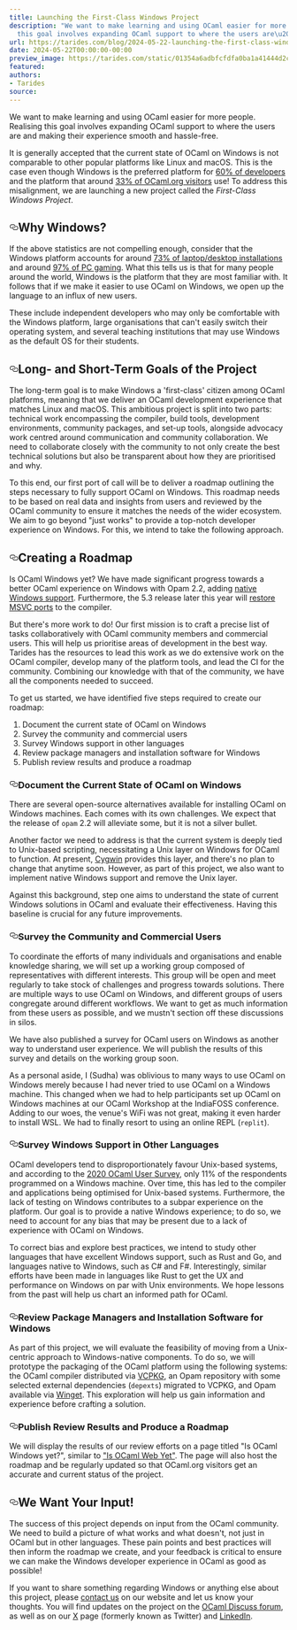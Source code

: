```yaml
---
title: Launching the First-Class Windows Project
description: "We want to make learning and using OCaml easier for more people. Realising
  this goal involves expanding OCaml support to where the users are\u2026"
url: https://tarides.com/blog/2024-05-22-launching-the-first-class-windows-project
date: 2024-05-22T00:00:00-00:00
preview_image: https://tarides.com/static/01354a6adbfcfdfa0ba1a41444d2cd4d/d6c95/microsoft.jpg
featured:
authors:
- Tarides
source:
---
```


<p>We want to make learning and using OCaml easier for more people. Realising this goal involves expanding OCaml support to where the users are and making their experience smooth and hassle-free.</p>
<p>It is generally accepted that the current state of OCaml on Windows is not comparable to other popular platforms like Linux and macOS. This is the case even though Windows is the preferred platform for <a href="https://survey.stackoverflow.co/2023/#section-most-popular-technologies-operating-system">60% of developers</a> and the platform that around <a href="https://plausible.ci.dev/ocaml.org">33% of OCaml.org visitors</a> use! To address this misalignment, we are launching a new project called the <em>First-Class Windows Project</em>.</p>
<h2 style="position:relative;"><a href="https://tarides.com/feed.xml#why-windows" aria-label="why windows permalink" class="anchor before"><svg aria-hidden="true" focusable="false" height="16" version="1.1" viewbox="0 0 16 16" width="16"><path fill-rule="evenodd" d="M4 9h1v1H4c-1.5 0-3-1.69-3-3.5S2.55 3 4 3h4c1.45 0 3 1.69 3 3.5 0 1.41-.91 2.72-2 3.25V8.59c.58-.45 1-1.27 1-2.09C10 5.22 8.98 4 8 4H4c-.98 0-2 1.22-2 2.5S3 9 4 9zm9-3h-1v1h1c1 0 2 1.22 2 2.5S13.98 12 13 12H9c-.98 0-2-1.22-2-2.5 0-.83.42-1.64 1-2.09V6.25c-1.09.53-2 1.84-2 3.25C6 11.31 7.55 13 9 13h4c1.45 0 3-1.69 3-3.5S14.5 6 13 6z"></path></svg></a>Why Windows?</h2>
<p>If the above statistics are not compelling enough, consider that the Windows platform accounts for around <a href="https://gs.statcounter.com/os-market-share/desktop/worldwide/#monthly-202401-202402-bar">73% of laptop/desktop installations</a> and around <a href="https://store.steampowered.com/hwsurvey/Steam-Hardware-Software-Survey-Welcome-to-Steam?platform=combined">97% of PC gaming</a>. What this tells us is that for many people around the world, Windows is the platform that they are most familiar with. It follows that if we make it easier to use OCaml on Windows, we open up the language to an influx of new users.</p>
<p>These include independent developers who may only be comfortable with the Windows platform, large organisations that can't easily switch their operating system, and several teaching institutions that may use Windows as the default OS for their students.</p>
<h2 style="position:relative;"><a href="https://tarides.com/feed.xml#long--and-short-term-goals-of-the-project" aria-label="long  and short term goals of the project permalink" class="anchor before"><svg aria-hidden="true" focusable="false" height="16" version="1.1" viewbox="0 0 16 16" width="16"><path fill-rule="evenodd" d="M4 9h1v1H4c-1.5 0-3-1.69-3-3.5S2.55 3 4 3h4c1.45 0 3 1.69 3 3.5 0 1.41-.91 2.72-2 3.25V8.59c.58-.45 1-1.27 1-2.09C10 5.22 8.98 4 8 4H4c-.98 0-2 1.22-2 2.5S3 9 4 9zm9-3h-1v1h1c1 0 2 1.22 2 2.5S13.98 12 13 12H9c-.98 0-2-1.22-2-2.5 0-.83.42-1.64 1-2.09V6.25c-1.09.53-2 1.84-2 3.25C6 11.31 7.55 13 9 13h4c1.45 0 3-1.69 3-3.5S14.5 6 13 6z"></path></svg></a>Long- and Short-Term Goals of the Project</h2>
<p>The long-term goal is to make Windows a 'first-class' citizen among OCaml platforms, meaning that we deliver an OCaml development experience that matches Linux and macOS. This ambitious project is split into two parts: technical work encompassing the compiler, build tools, development environments, community packages, and set-up tools, alongside advocacy work centred around communication and community collaboration. We need to collaborate closely with the community to not only create the best technical solutions but also be transparent about how they are prioritised and why.</p>
<p>To this end, our first port of call will be to deliver a roadmap outlining the steps necessary to  fully support OCaml on Windows. This roadmap needs to be based on real data and insights from users and reviewed by the OCaml community to ensure it matches the needs of the wider ecosystem. We aim to go beyond &quot;just works&quot; to provide a top-notch developer experience on Windows. For this, we intend to take the following approach.</p>
<h2 style="position:relative;"><a href="https://tarides.com/feed.xml#creating-a-roadmap" aria-label="creating a roadmap permalink" class="anchor before"><svg aria-hidden="true" focusable="false" height="16" version="1.1" viewbox="0 0 16 16" width="16"><path fill-rule="evenodd" d="M4 9h1v1H4c-1.5 0-3-1.69-3-3.5S2.55 3 4 3h4c1.45 0 3 1.69 3 3.5 0 1.41-.91 2.72-2 3.25V8.59c.58-.45 1-1.27 1-2.09C10 5.22 8.98 4 8 4H4c-.98 0-2 1.22-2 2.5S3 9 4 9zm9-3h-1v1h1c1 0 2 1.22 2 2.5S13.98 12 13 12H9c-.98 0-2-1.22-2-2.5 0-.83.42-1.64 1-2.09V6.25c-1.09.53-2 1.84-2 3.25C6 11.31 7.55 13 9 13h4c1.45 0 3-1.69 3-3.5S14.5 6 13 6z"></path></svg></a>Creating a Roadmap</h2>
<p>Is OCaml Windows yet? We have made significant progress towards a better OCaml experience on Windows with Opam 2.2, adding <a href="https://discuss.ocaml.org/t/ann-opam-2-2-0-beta2/14461">native Windows support</a>. Furthermore, the 5.3 release later this year will <a href="https://github.com/ocaml/ocaml/pull/12954">restore MSVC ports</a> to the compiler.</p>
<p>But there's more work to do! Our first mission is to craft a precise list of tasks collaboratively with OCaml community members and commercial users. This will help us prioritise areas of development in the best way. Tarides has the resources to lead this work as we do extensive work on the OCaml compiler, develop many of the platform tools, and lead the CI for the community. Combining our knowledge with that of the community, we have all the components needed to succeed.</p>
<p>To get us started, we have identified five steps required to create our roadmap:</p>
<ol>
<li>Document the current state of OCaml on Windows</li>
<li>Survey the community and commercial users</li>
<li>Survey Windows support in other languages</li>
<li>Review package managers and installation software for Windows</li>
<li>Publish review results and produce a roadmap</li>
</ol>
<h3 style="position:relative;"><a href="https://tarides.com/feed.xml#document-the-current-state-of-ocaml-on-windows" aria-label="document the current state of ocaml on windows permalink" class="anchor before"><svg aria-hidden="true" focusable="false" height="16" version="1.1" viewbox="0 0 16 16" width="16"><path fill-rule="evenodd" d="M4 9h1v1H4c-1.5 0-3-1.69-3-3.5S2.55 3 4 3h4c1.45 0 3 1.69 3 3.5 0 1.41-.91 2.72-2 3.25V8.59c.58-.45 1-1.27 1-2.09C10 5.22 8.98 4 8 4H4c-.98 0-2 1.22-2 2.5S3 9 4 9zm9-3h-1v1h1c1 0 2 1.22 2 2.5S13.98 12 13 12H9c-.98 0-2-1.22-2-2.5 0-.83.42-1.64 1-2.09V6.25c-1.09.53-2 1.84-2 3.25C6 11.31 7.55 13 9 13h4c1.45 0 3-1.69 3-3.5S14.5 6 13 6z"></path></svg></a>Document the Current State of OCaml on Windows</h3>
<p>There are several open-source alternatives available for installing OCaml on Windows machines. Each comes with its own challenges. We expect that the release of <code>opam</code> 2.2 will alleviate some, but it is not a silver bullet.</p>
<p>Another factor we need to address is that the current system is deeply tied to Unix-based scripting, necessitating a Unix layer on Windows for OCaml to function. At present, <a href="http://www.cygwin.com">Cygwin</a> provides this layer, and there's no plan to change that anytime soon. However, as part of this project, we also want to implement native Windows support and remove the Unix layer.</p>
<p>Against this background, step one aims to understand the state of current Windows solutions in OCaml and evaluate their effectiveness. Having this baseline is crucial for any future improvements.</p>
<h3 style="position:relative;"><a href="https://tarides.com/feed.xml#survey-the-community-and-commercial-users" aria-label="survey the community and commercial users permalink" class="anchor before"><svg aria-hidden="true" focusable="false" height="16" version="1.1" viewbox="0 0 16 16" width="16"><path fill-rule="evenodd" d="M4 9h1v1H4c-1.5 0-3-1.69-3-3.5S2.55 3 4 3h4c1.45 0 3 1.69 3 3.5 0 1.41-.91 2.72-2 3.25V8.59c.58-.45 1-1.27 1-2.09C10 5.22 8.98 4 8 4H4c-.98 0-2 1.22-2 2.5S3 9 4 9zm9-3h-1v1h1c1 0 2 1.22 2 2.5S13.98 12 13 12H9c-.98 0-2-1.22-2-2.5 0-.83.42-1.64 1-2.09V6.25c-1.09.53-2 1.84-2 3.25C6 11.31 7.55 13 9 13h4c1.45 0 3-1.69 3-3.5S14.5 6 13 6z"></path></svg></a>Survey the Community and Commercial Users</h3>
<p>To coordinate the efforts of many individuals and organisations and enable knowledge sharing, we will set up a working group composed of representatives with different interests. This group will be open and meet regularly to take stock of challenges and progress towards solutions. There are multiple ways to use OCaml on Windows, and different groups of users congregate around different workflows. We want to get as much information from these users as possible, and we mustn't section off these discussions in silos.</p>
<p>We have also published a survey for OCaml users on Windows as another way to understand user experience. We will publish the results of this survey and details on the working group soon.</p>
<p>As a personal aside, I (Sudha) was oblivious to many ways to use OCaml on Windows merely because I had never tried to use OCaml on a Windows machine. This changed when we had to help participants set up OCaml on Windows machines at our OCaml Workshop at the IndiaFOSS conference. Adding to our woes, the venue's WiFi was not great, making it even harder to install WSL. We had to finally resort to using an online REPL (<code>replit</code>).</p>
<h3 style="position:relative;"><a href="https://tarides.com/feed.xml#survey-windows-support-in-other-languages" aria-label="survey windows support in other languages permalink" class="anchor before"><svg aria-hidden="true" focusable="false" height="16" version="1.1" viewbox="0 0 16 16" width="16"><path fill-rule="evenodd" d="M4 9h1v1H4c-1.5 0-3-1.69-3-3.5S2.55 3 4 3h4c1.45 0 3 1.69 3 3.5 0 1.41-.91 2.72-2 3.25V8.59c.58-.45 1-1.27 1-2.09C10 5.22 8.98 4 8 4H4c-.98 0-2 1.22-2 2.5S3 9 4 9zm9-3h-1v1h1c1 0 2 1.22 2 2.5S13.98 12 13 12H9c-.98 0-2-1.22-2-2.5 0-.83.42-1.64 1-2.09V6.25c-1.09.53-2 1.84-2 3.25C6 11.31 7.55 13 9 13h4c1.45 0 3-1.69 3-3.5S14.5 6 13 6z"></path></svg></a>Survey Windows Support in Other Languages</h3>
<p>OCaml developers tend to disproportionately favour Unix-based systems, and according to the <a href="https://docs.google.com/forms/d/1OZV7WCprDnouU-rIEuw-1lDTeXrH_naVlJ77ziXQJfg/viewanalytics#:~:text=On%20which%20platform(s)%20do%20you%20develop%20OCaml%20on?">2020 OCaml User Survey</a>, only 11% of the respondents programmed on a Windows machine. Over time, this has led to the compiler and applications being optimised for Unix-based systems. Furthermore, the lack of testing on Windows contributes to a subpar experience on the platform. Our goal is to provide a native Windows experience; to do so, we need to account for any bias that may be present due to a lack of experience with OCaml on Windows.</p>
<p>To correct bias and explore best practices, we intend to study other languages that have excellent Windows support, such as Rust and Go, and languages native to Windows, such as C# and F#. Interestingly, similar efforts have been made in languages like Rust to get the UX and performance on Windows on par with Unix environments. We hope lessons from the past will help us chart an informed path for OCaml.</p>
<h3 style="position:relative;"><a href="https://tarides.com/feed.xml#review-package-managers-and-installation-software-for-windows" aria-label="review package managers and installation software for windows permalink" class="anchor before"><svg aria-hidden="true" focusable="false" height="16" version="1.1" viewbox="0 0 16 16" width="16"><path fill-rule="evenodd" d="M4 9h1v1H4c-1.5 0-3-1.69-3-3.5S2.55 3 4 3h4c1.45 0 3 1.69 3 3.5 0 1.41-.91 2.72-2 3.25V8.59c.58-.45 1-1.27 1-2.09C10 5.22 8.98 4 8 4H4c-.98 0-2 1.22-2 2.5S3 9 4 9zm9-3h-1v1h1c1 0 2 1.22 2 2.5S13.98 12 13 12H9c-.98 0-2-1.22-2-2.5 0-.83.42-1.64 1-2.09V6.25c-1.09.53-2 1.84-2 3.25C6 11.31 7.55 13 9 13h4c1.45 0 3-1.69 3-3.5S14.5 6 13 6z"></path></svg></a>Review Package Managers and Installation Software for Windows</h3>
<p>As part of this project, we will evaluate the feasibility of moving from a Unix-centric approach to Windows-native components. To do so, we will prototype the packaging of the OCaml platform using the following systems: the OCaml compiler distributed via <a href="https://vcpkg.io/en/">VCPKG</a>, an Opam repository with some selected external dependencies (<code>depexts</code>) migrated to VCPKG, and Opam available via <a href="https://learn.microsoft.com/en-us/windows/package-manager/winget/">Winget</a>. This exploration will help us gain information and experience before crafting a solution.</p>
<h3 style="position:relative;"><a href="https://tarides.com/feed.xml#publish-review-results-and-produce-a-roadmap" aria-label="publish review results and produce a roadmap permalink" class="anchor before"><svg aria-hidden="true" focusable="false" height="16" version="1.1" viewbox="0 0 16 16" width="16"><path fill-rule="evenodd" d="M4 9h1v1H4c-1.5 0-3-1.69-3-3.5S2.55 3 4 3h4c1.45 0 3 1.69 3 3.5 0 1.41-.91 2.72-2 3.25V8.59c.58-.45 1-1.27 1-2.09C10 5.22 8.98 4 8 4H4c-.98 0-2 1.22-2 2.5S3 9 4 9zm9-3h-1v1h1c1 0 2 1.22 2 2.5S13.98 12 13 12H9c-.98 0-2-1.22-2-2.5 0-.83.42-1.64 1-2.09V6.25c-1.09.53-2 1.84-2 3.25C6 11.31 7.55 13 9 13h4c1.45 0 3-1.69 3-3.5S14.5 6 13 6z"></path></svg></a>Publish Review Results and Produce a Roadmap</h3>
<p>We will display the results of our review efforts on a page titled &quot;Is OCaml Windows yet?&quot;, similar to <a href="https://ocaml.org/docs/is-ocaml-web-yet">&quot;Is OCaml Web Yet&quot;</a>. The page will also host the roadmap and be regularly updated so that OCaml.org visitors get an accurate and current status of the project.</p>
<h2 style="position:relative;"><a href="https://tarides.com/feed.xml#we-want-your-input" aria-label="we want your input permalink" class="anchor before"><svg aria-hidden="true" focusable="false" height="16" version="1.1" viewbox="0 0 16 16" width="16"><path fill-rule="evenodd" d="M4 9h1v1H4c-1.5 0-3-1.69-3-3.5S2.55 3 4 3h4c1.45 0 3 1.69 3 3.5 0 1.41-.91 2.72-2 3.25V8.59c.58-.45 1-1.27 1-2.09C10 5.22 8.98 4 8 4H4c-.98 0-2 1.22-2 2.5S3 9 4 9zm9-3h-1v1h1c1 0 2 1.22 2 2.5S13.98 12 13 12H9c-.98 0-2-1.22-2-2.5 0-.83.42-1.64 1-2.09V6.25c-1.09.53-2 1.84-2 3.25C6 11.31 7.55 13 9 13h4c1.45 0 3-1.69 3-3.5S14.5 6 13 6z"></path></svg></a>We Want Your Input!</h2>
<p>The success of this project depends on input from the OCaml community. We need to build a picture of what works and what doesn't, not just in OCaml but in other languages. These pain points and best practices will then inform the roadmap we create, and your feedback is critical to ensure we can make the Windows developer experience in OCaml as good as possible!</p>
<p>If you want to share something regarding Windows or anything else about this project, please <a href="https://tarides.com/contact/">contact us</a> on our website and let us know your thoughts. You will find updates on the project on the <a href="https://discuss.ocaml.org/">OCaml Discuss forum</a>, as well as on our <a href="https://twitter.com/tarides_">X</a> page (formerly known as Twitter) and <a href="https://www.linkedin.com/company/tarides">LinkedIn</a>.</p>
